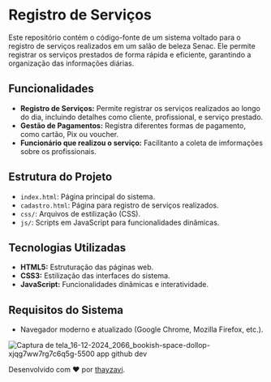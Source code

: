 # Registro de Serviços

Este repositório contém o código-fonte de um sistema voltado para o registro de serviços realizados em um salão de beleza Senac. Ele permite registrar os serviços prestados de forma rápida e eficiente, garantindo a organização das informações diárias.

## Funcionalidades

- **Registro de Serviços:** Permite registrar os serviços realizados ao longo do dia, incluindo detalhes como cliente, profissional, e serviço prestado.
- **Gestão de Pagamentos:** Registra diferentes formas de pagamento, como cartão, Pix ou voucher.
- **Funcionário que realizou o serviço:** Facilitanto a coleta de imformações sobre os profissionais.

## Estrutura do Projeto

- `index.html`: Página principal do sistema.
- `cadastro.html`: Página para registro de serviços realizados.
- `css/`: Arquivos de estilização (CSS).
- `js/`: Scripts em JavaScript para funcionalidades dinâmicas.

## Tecnologias Utilizadas

- **HTML5:** Estruturação das páginas web.
- **CSS3:** Estilização das interfaces do sistema.
- **JavaScript:** Funcionalidades dinâmicas e interatividade.

## Requisitos do Sistema

- Navegador moderno e atualizado (Google Chrome, Mozilla Firefox, etc.).







![Captura de tela_16-12-2024_2066_bookish-space-dollop-xjqg7ww7rg7c6q5g-5500 app github dev](https://github.com/user-attachments/assets/2d88c03b-8869-49b4-bfb4-7e2fa3748993)






Desenvolvido com ❤ por [thayzavi](https://github.com/thayzavi).

